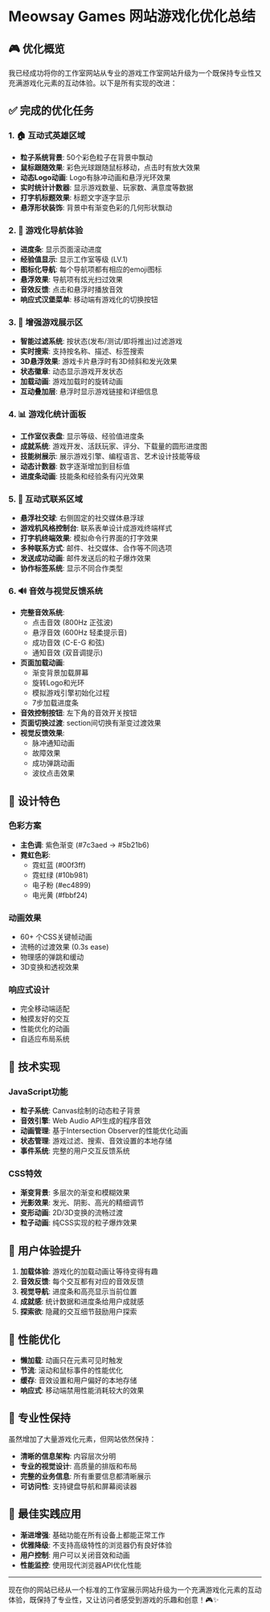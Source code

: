 # Meowsay Games 网站游戏化优化总结

## 🎮 优化概览

我已经成功将你的工作室网站从专业的游戏工作室网站升级为一个既保持专业性又充满游戏化元素的互动体验。以下是所有实现的改进：

## ✅ 完成的优化任务

### 1. 🏠 互动式英雄区域
- **粒子系统背景**: 50个彩色粒子在背景中飘动
- **鼠标跟随效果**: 彩色光球跟随鼠标移动，点击时有放大效果
- **动态Logo动画**: Logo有脉冲动画和悬浮光环效果
- **实时统计计数器**: 显示游戏数量、玩家数、满意度等数据
- **打字机标题效果**: 标题文字逐字显示
- **悬浮形状装饰**: 背景中有渐变色彩的几何形状飘动

### 2. 🧭 游戏化导航体验
- **进度条**: 显示页面滚动进度
- **经验值显示**: 显示工作室等级 (LV.1)
- **图标化导航**: 每个导航项都有相应的emoji图标
- **悬浮效果**: 导航项有炫光扫过效果
- **音效反馈**: 点击和悬浮时播放音效
- **响应式汉堡菜单**: 移动端有游戏化的切换按钮

### 3. 🎯 增强游戏展示区
- **智能过滤系统**: 按状态(发布/测试/即将推出)过滤游戏
- **实时搜索**: 支持按名称、描述、标签搜索
- **3D悬浮效果**: 游戏卡片悬浮时有3D倾斜和发光效果
- **状态徽章**: 动态显示游戏开发状态
- **加载动画**: 游戏加载时的旋转动画
- **互动叠加层**: 悬浮时显示游戏链接和详细信息

### 4. 📊 游戏化统计面板
- **工作室仪表盘**: 显示等级、经验值进度条
- **成就系统**: 游戏开发、活跃玩家、评分、下载量的圆形进度图
- **技能树展示**: 展示游戏引擎、编程语言、艺术设计技能等级
- **动态计数器**: 数字逐渐增加到目标值
- **进度条动画**: 技能条和经验条有闪光效果

### 5. 💬 互动式联系区域
- **悬浮社交球**: 右侧固定的社交媒体悬浮球
- **游戏机风格控制台**: 联系表单设计成游戏终端样式
- **打字机终端效果**: 模拟命令行界面的打字效果
- **多种联系方式**: 邮件、社交媒体、合作等不同选项
- **发送成功动画**: 邮件发送后的粒子爆炸效果
- **协作标签系统**: 显示不同合作类型

### 6. 🔊 音效与视觉反馈系统
- **完整音效系统**: 
  - 点击音效 (800Hz 正弦波)
  - 悬浮音效 (600Hz 轻柔提示音)
  - 成功音效 (C-E-G 和弦)
  - 通知音效 (双音调提示)
- **页面加载动画**: 
  - 渐变背景加载屏幕
  - 旋转Logo和光环
  - 模拟游戏引擎初始化过程
  - 7步加载进度条
- **音效控制按钮**: 左下角的音效开关按钮
- **页面切换过渡**: section间切换有渐变过渡效果
- **视觉反馈效果**: 
  - 脉冲通知动画
  - 故障效果
  - 成功弹跳动画
  - 波纹点击效果

## 🎨 设计特色

### 色彩方案
- **主色调**: 紫色渐变 (#7c3aed → #5b21b6)
- **霓虹色彩**: 
  - 霓虹蓝 (#00f3ff)
  - 霓虹绿 (#10b981)
  - 电子粉 (#ec4899)
  - 电光黄 (#fbbf24)

### 动画效果
- 60+ 个CSS关键帧动画
- 流畅的过渡效果 (0.3s ease)
- 物理感的弹跳和缓动
- 3D变换和透视效果

### 响应式设计
- 完全移动端适配
- 触摸友好的交互
- 性能优化的动画
- 自适应布局系统

## 🚀 技术实现

### JavaScript功能
- **粒子系统**: Canvas绘制的动态粒子背景
- **音效引擎**: Web Audio API生成的程序音效
- **动画管理**: 基于Intersection Observer的性能优化动画
- **状态管理**: 游戏过滤、搜索、音效设置的本地存储
- **事件系统**: 完整的用户交互反馈系统

### CSS特效
- **渐变背景**: 多层次的渐变和模糊效果
- **光影效果**: 发光、阴影、高光的精细调节
- **变形动画**: 2D/3D变换的流畅过渡
- **粒子动画**: 纯CSS实现的粒子爆炸效果

## 📱 用户体验提升

1. **加载体验**: 游戏化的加载动画让等待变得有趣
2. **音效反馈**: 每个交互都有对应的音效反馈
3. **视觉导航**: 进度条和高亮显示当前位置
4. **成就感**: 统计数据和进度条给用户成就感
5. **探索欲**: 隐藏的交互细节鼓励用户探索

## 🔧 性能优化

- **懒加载**: 动画只在元素可见时触发
- **节流**: 滚动和鼠标事件的性能优化
- **缓存**: 音效设置和用户偏好的本地存储
- **响应式**: 移动端禁用性能消耗较大的效果

## 🌟 专业性保持

虽然增加了大量游戏化元素，但网站依然保持：
- **清晰的信息架构**: 内容层次分明
- **专业的视觉设计**: 高质量的排版和布局
- **完整的业务信息**: 所有重要信息都清晰展示
- **可访问性**: 支持键盘导航和屏幕阅读器

## 🎯 最佳实践应用

- **渐进增强**: 基础功能在所有设备上都能正常工作
- **优雅降级**: 不支持高级特性的浏览器仍有良好体验
- **用户控制**: 用户可以关闭音效和动画
- **性能监控**: 使用现代浏览器API优化性能

---

现在你的网站已经从一个标准的工作室展示网站升级为一个充满游戏化元素的互动体验，既保持了专业性，又让访问者感受到游戏的乐趣和创意！🎮✨